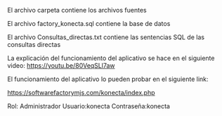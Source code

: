 El archivo carpeta contiene los archivos fuentes

El archivo factory_konecta.sql contiene la base de datos

El archivo Consultas_directas.txt contiene las sentencias SQL de las consultas directas


La explicación del funcionamiento del aplicativo se hace en el siguiente video:
https://youtu.be/80VeqSLl7aw


El funcionamiento del aplicativo lo pueden probar en el siguiente link:

https://softwarefactorymjs.com/konecta/index.php

Rol: Administrador
Usuario:konecta
Contraseña:konecta
